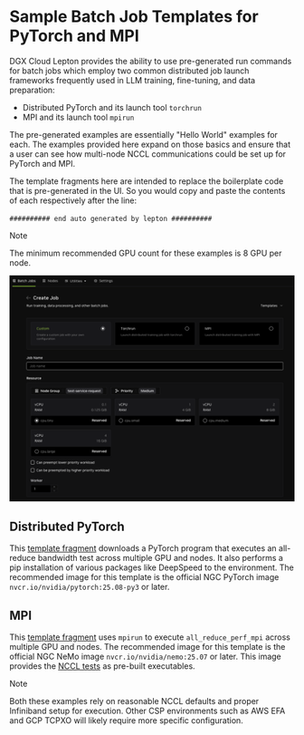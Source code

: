 # Sample Batch Job Templates for PyTorch and MPI

DGX Cloud Lepton provides the ability to use pre-generated run commands for batch jobs which employ two common
distributed job launch frameworks frequently used in LLM training, fine-tuning, and data preparation:

* Distributed PyTorch and its launch tool `torchrun`
* MPI and its launch tool `mpirun`

The pre-generated examples are essentially "Hello World" examples for each. The examples provided here expand 
on those basics and ensure that a user can see how multi-node NCCL communications could be set up for PyTorch and MPI.

The template fragments here are intended to replace the boilerplate code that is pre-generated in the UI.
So you would copy and paste the contents of each respectively after the line:

`########## end auto generated by lepton ##########`

>[!NOTE]
>The minimum recommended GPU count for these examples is 8 GPU per node.

![Lepton Batch Job Templates](../../img/template-launcher.png "Lepton Batch Job Templates")

## Distributed PyTorch

This [template fragment](./torch-launch.sh) downloads a PyTorch program that executes an all-reduce bandwidth test across multiple GPU and nodes.
It also performs a pip installation of various packages like DeepSpeed to the environment.
The recommended image for this template is the official NGC PyTorch image `nvcr.io/nvidia/pytorch:25.08-py3` or later. 

## MPI

This [template fragment](./nccl-mpi-template.sh) uses `mpirun` to execute `all_reduce_perf_mpi` across multiple GPU and nodes.
The recommended image for this template is the official NGC NeMo image `nvcr.io/nvidia/nemo:25.07` or later. This image
provides the [NCCL tests](https://github.com/NVIDIA/nccl-tests) as pre-built executables.

>[!NOTE]
>Both these examples rely on reasonable NCCL defaults and proper Infiniband setup for execution. Other CSP
>environments such as AWS EFA and GCP TCPXO will likely require more specific configuration. 
